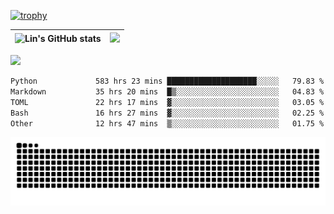 [![trophy](https://github-profile-trophy.vercel.app/?username=ocss884&column=7)](https://github.com/ocss884)

| ![Lin's GitHub stats](https://github-readme-stats.vercel.app/api?username=ocss884&show_icons=true&hide_border=True&count_private=true) | ![](https://github-readme-streak-stats.herokuapp.com?user=ocss884&hide_border=true&date_format=M%20j%5B%2C%20Y%5D&ring=7EDDCF&fire=7EDDCF") |
| ------------------------------------------------------------ | ------------------------------------------------------------ |

![](https://komarev.com/ghpvc/?username=ocss884&color=brightgreen)

<!--START_SECTION:waka-->

```txt
Python             583 hrs 23 mins ████████████████████░░░░░   79.83 %
Markdown           35 hrs 20 mins  █▒░░░░░░░░░░░░░░░░░░░░░░░   04.83 %
TOML               22 hrs 17 mins  ▓░░░░░░░░░░░░░░░░░░░░░░░░   03.05 %
Bash               16 hrs 27 mins  ▓░░░░░░░░░░░░░░░░░░░░░░░░   02.25 %
Other              12 hrs 47 mins  ▒░░░░░░░░░░░░░░░░░░░░░░░░   01.75 %
```

<!--END_SECTION:waka-->

<p align="center">
   <img src="https://github.com/ocss884/ocss884/blob/output/github-snake.svg" alt="snake">
</p>
